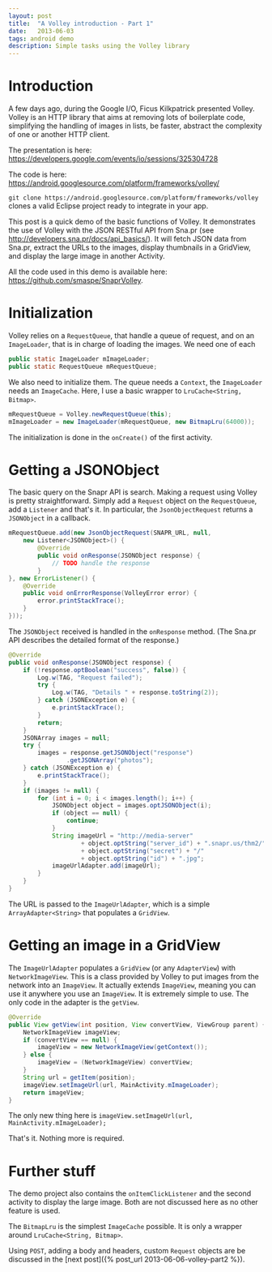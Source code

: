 ```yaml
---
layout: post
title:  "A Volley introduction - Part 1"
date:   2013-06-03
tags: android demo
description: Simple tasks using the Volley library
---
```

# Introduction

A few days ago, during the Google I/O, Ficus Kilkpatrick presented Volley. Volley is an HTTP library that aims at removing lots of boilerplate code, simplifying the handling of images in lists, be faster, abstract the complexity of one or another HTTP client.

The presentation is here: <https://developers.google.com/events/io/sessions/325304728>

The code is here: <https://android.googlesource.com/platform/frameworks/volley/>

`git clone https://android.googlesource.com/platform/frameworks/volley` clones a valid Eclipse project ready to integrate in your app.

This post is a quick demo of the basic functions of Volley. It demonstrates the use of Volley with the JSON RESTful API from Sna.pr (see <http://developers.sna.pr/docs/api_basics/>). It will fetch JSON data from Sna.pr, extract the URLs to the images, display thumbnails in a GridView, and display the large image in another Activity.

All the code used in this demo is available here: <https://github.com/smaspe/SnaprVolley>.

# Initialization

Volley relies on a `RequestQueue`, that handle a queue of request, and on an `ImageLoader`, that is in charge of loading the images. We need one of each

```java
public static ImageLoader mImageLoader;
public static RequestQueue mRequestQueue;
```

We also need to initialize them. The queue needs a `Context`, the `ImageLoader` needs an `ImageCache`. Here, I use a basic wrapper to `LruCache<String, Bitmap>`.

```java
mRequestQueue = Volley.newRequestQueue(this);
mImageLoader = new ImageLoader(mRequestQueue, new BitmapLru(64000));
```

The initialization is done in the `onCreate()` of the first activity.

# Getting a JSONObject

The basic query on the Snapr API is search. Making a request using Volley is pretty straightforward. Simply add a `Request` object on the `RequestQueue`, add a `Listener` and that's it. In particular, the `JsonObjectRequest` returns a `JSONObject` in a callback.

```java
mRequestQueue.add(new JsonObjectRequest(SNAPR_URL, null,
    new Listener<JSONObject>() {
        @Override
        public void onResponse(JSONObject response) {
            // TODO handle the response
        }
}, new ErrorListener() {
    @Override
    public void onErrorResponse(VolleyError error) {
        error.printStackTrace();
    }
}));
```

The `JSONObject` received is handled in the `onResponse` method. (The Sna.pr API describes the detailed format of the response.)

```java
@Override
public void onResponse(JSONObject response) {
    if (!response.optBoolean("success", false)) {
        Log.w(TAG, "Request failed");
        try {
            Log.w(TAG, "Details " + response.toString(2));
        } catch (JSONException e) {
            e.printStackTrace();
        }
        return;
    }
    JSONArray images = null;
    try {
        images = response.getJSONObject("response")
                .getJSONArray("photos");
    } catch (JSONException e) {
        e.printStackTrace();
    }
    if (images != null) {
        for (int i = 0; i < images.length(); i++) {
            JSONObject object = images.optJSONObject(i);
            if (object == null) {
                continue;
            }
            String imageUrl = "http://media-server"
                    + object.optString("server_id") + ".snapr.us/thm2/"
                    + object.optString("secret") + "/"
                    + object.optString("id") + ".jpg";
            imageUrlAdapter.add(imageUrl);
        }
    }
}
```

The URL is passed to the `ImageUrlAdapter`, which is a simple `ArrayAdapter<String>` that populates a `GridView`.

# Getting an image in a GridView

The `ImageUrlAdapter` populates a `GridView` (or any `AdapterView`) with `NetworkImageView`. This is a class provided by Volley to put images from the network into an `ImageView`. It actually extends `ImageView`, meaning you can use it anywhere you use an `ImageView`. It is extremely simple to use. The only code in the adapter is the `getView`.

```java
@Override
public View getView(int position, View convertView, ViewGroup parent) {
    NetworkImageView imageView;
    if (convertView == null) {
        imageView = new NetworkImageView(getContext());
    } else {
        imageView = (NetworkImageView) convertView;
    }
    String url = getItem(position);
    imageView.setImageUrl(url, MainActivity.mImageLoader);
    return imageView;
}
```

The only new thing here is `imageView.setImageUrl(url, MainActivity.mImageLoader);`

That's it. Nothing more is required.

# Further stuff

The demo project also contains the `onItemClickListener` and the second activity to display the large image. Both are not discussed here as no other feature is used.

The `BitmapLru` is the simplest `ImageCache` possible. It is only a wrapper around `LruCache<String, Bitmap>`.

Using `POST`, adding a body and headers, custom `Request` objects are be discussed in the [next post]({% post_url 2013-06-06-volley-part2 %}).
